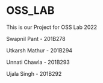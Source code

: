 # OSS_LAB   
This is our Project for OSS Lab 2022 

Swapnil Pant - 201B278

Utkarsh Mathur - 201B294

Unnati Chawla - 201B293

Ujala Singh - 201B292
